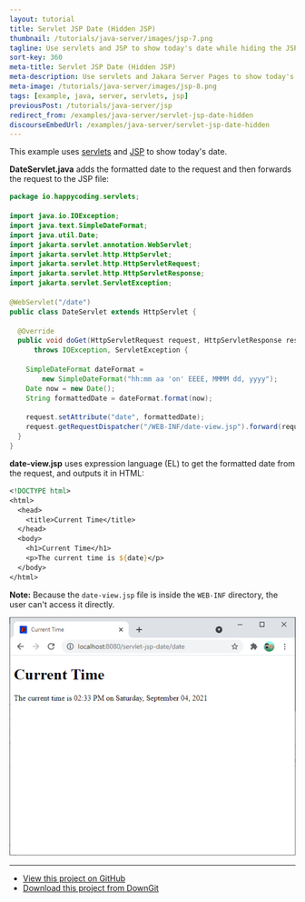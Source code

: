 ```yaml
---
layout: tutorial
title: Servlet JSP Date (Hidden JSP)
thumbnail: /tutorials/java-server/images/jsp-7.png
tagline: Use servlets and JSP to show today's date while hiding the JSP file.
sort-key: 360
meta-title: Servlet JSP Date (Hidden JSP)
meta-description: Use servlets and Jakara Server Pages to show today's date while hiding the JSP file.
meta-image: /tutorials/java-server/images/jsp-8.png
tags: [example, java, server, servlets, jsp]
previousPost: /tutorials/java-server/jsp
redirect_from: /examples/java-server/servlet-jsp-date-hidden
discourseEmbedUrl: /examples/java-server/servlet-jsp-date-hidden
---
```


This example uses [servlets](/tutorials/java-server/servlets) and [JSP](/tutorials/java-server/jsp) to show today's date.

**DateServlet.java** adds the formatted date to the request and then forwards the request to the JSP file:

```java
package io.happycoding.servlets;

import java.io.IOException;
import java.text.SimpleDateFormat;
import java.util.Date;
import jakarta.servlet.annotation.WebServlet;
import jakarta.servlet.http.HttpServlet;
import jakarta.servlet.http.HttpServletRequest;
import jakarta.servlet.http.HttpServletResponse;
import jakarta.servlet.ServletException;

@WebServlet("/date")
public class DateServlet extends HttpServlet {

  @Override
  public void doGet(HttpServletRequest request, HttpServletResponse response)
      throws IOException, ServletException {

    SimpleDateFormat dateFormat =
        new SimpleDateFormat("hh:mm aa 'on' EEEE, MMMM dd, yyyy");
    Date now = new Date();
    String formattedDate = dateFormat.format(now);

    request.setAttribute("date", formattedDate);
    request.getRequestDispatcher("/WEB-INF/date-view.jsp").forward(request,response);
  }
}
```

**date-view.jsp** uses expression language (EL) to get the formatted date from the request, and outputs it in HTML:

```jsp
<!DOCTYPE html>
<html>
  <head>
    <title>Current Time</title>
  </head>
  <body>
    <h1>Current Time</h1>
    <p>The current time is ${date}</p>
  </body>
</html>
```

**Note:** Because the `date-view.jsp` file is inside the `WEB-INF` directory, the user can't access it directly.

![today's date](/tutorials/java-server/images/jsp-9.png)

---

- [View this project on GitHub](https://github.com/KevinWorkman/HappyCoding/tree/gh-pages/tutorials/java-server/java-server-example-projects/servlet-jsp-date-v2)
- [Download this project from DownGit](https://downgit.github.io/#/home?url=https://github.com/KevinWorkman/HappyCoding/tree/gh-pages/tutorials/java-server/java-server-example-projects/servlet-jsp-date-v2)
